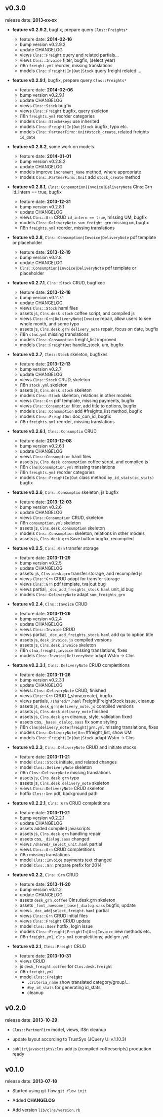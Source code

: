 ## v0.3.0

release date: **2013-xx-xx**

* **feature v0.2.9.2**, bugfix, prepare query `Clns::Freights*`
   - feature date: **2014-02-16**
   - bump version v0.2.9.2
   - update CHANGELOG
   - views `Clns::Freight` query and related partials...
   - views `Clns::Invoice` filter, bugfix, (select year)
   - i18n `freight.yml` reorder, missing translations
   - models `Clns::Freight|In|Out|Stock` query freight related ...

* **feature v0.2.9.1**, bugfix, prepare query `Clns::Freights*`
   - feature date: **2014-02-06**
   - bump version v0.2.9.1
   - update CHANGELOG
   - views `Clns::Stock` bugfix
   - views `Clns::Freight` bugfix, query skeleton
   - i18n `freights.yml` reorder categories
   - models `Clns::Stock#keys` use inherited
   - models `Clns::Freight|In|Out|Stock` bugfix, typo etc.
   - models `Clns::PartnerFirm::Unit#stock_create`, related freights `id_date`

* **feature v0.2.8.2**, some work on models
   - feature date: **2014-01-01**
   - bump version v0.2.8.2
   - update CHANGELOG
   - models improve `increment_name` method, where appropriate
   - models `Clns::PartnerFirm::Unit` add `stock_create` method

* **feature v0.2.8.1**, `Clns::Consumption|Invoice|DeliveryNote` Clns::Grn id_intern == true, bugfix
   - feature date: **2013-12-31**
   - bump version v0.2.8.1
   - update CHANGELOG
   - views `Clns::Grn` CRUD `id_intern == true`, missing UM, bugfix
   - models `Clns::DeliveryNote.sum_freight_grn` missing `um`, bugfix
   - i18n `freights.yml` reorder, missing translations

* **feature v0.2.8**, `Clns::Consumption|Invoice|DeliveryNote` pdf template or placeholder
   - feature date: **2013-12-19**
   - bump version v0.2.8
   - update CHANGELOG
   - `Clns::Consumption|Invoice|DeliveryNote` pdf template or placeholder

* **feature v0.2.7.1**, `Clns::Stock` CRUD, bugfixec
   - feature date: **2013-12-18**
   - bump version v0.2.7.1
   - update CHANGELOG
   - views `Clns::Stock` haml files
   - assets js, `Clns.desk.stock` coffee script, and compiled js
   - views `Clns::Grn|DeliveryNote|Invoice` repair, allow users to see whole month, and some typo
   - assets js, `Clns.desk.grn|delivery_note` repair, focus on date, bugfix
   - i18n `clns.yml` missing translations
   - models `Clns::Consumption` freight_list improved
   - models `Clns::FreightOut` handle_stock, um, bugfix

* **feature v0.2.7**, `Clns::Stock` skeleton, bugfixes
   - feature date: **2013-12-13**
   - bump version v0.2.7
   - update CHANGELOG
   - views `Clns::Stock` CRUD, skeleton
   - i18n `stock.yml` skeleton
   - assets js, `Clns.desk.stock` skeleton
   - models `Clns::Stock` skeleton, relations in other models
   - views `Clns::Grn` pdf template, missing payments, bugfix
   - views `Clns::Consumption` filter, add title to options, bugfix
   - models `Clns::Consumption` add #freights_list method, bugfix
   - models `Clns::FreightOut` doc_con_id, bugfix
   - i18n `freights.yml` reorder, missing translations

* **feature v0.2.6.1**, `Clns::Consumptio` CRUD
   - feature date: **2013-12-08**
   - bump version v0.2.6.1
   - update CHANGELOG
   - views `Clns::Consumption` haml files
   - assets js, `Clns.desk.consumption` coffee script, and compiled js
   - i18n `clns|Consumption.yml` missing translations
   - i18n `freights.yml` reorder categories
   - models `Clns::FreightIn|Out` class method `by_id_stats(id_stats)` bugfix

* **feature v0.2.6**, `Clns::Consumptio` skeleton, js bugfix
   - feature date: **2013-12-03**
   - bump version v0.2.6
   - update CHANGELOG
   - views `Clns::Consumption` CRUD, skeleton
   - i18n `consumption.yml` skeleton
   - assets js, `Clns.desk.consumption` skeleton
   - models `Clns::Consumption` skeleton, relations in other models
   - assets js, `Clns.desk.grn` Save button bugfix, recompiled

* **feature v0.2.5**, `Clns::Grn` transfer storage
   - feature date: **2013-11-29**
   - bump version v0.2.5
   - update CHANGELOG
   - assets: js, `Clns.desk.grn` transfer storage, and recompiled js
   - views `Clns::Grn` CRUD adapt for transfer storage
   - views `Clns::Grn` pdf template, tva|out bug
   - views partial, `_doc_add_freights_stock.haml` unit_id bug
   - models `Clns::DeliveryNote` adapt `sum_freights_grn` 

* **feature v0.2.4**, `Clns::Invoice` CRUD
   - feature date: **2013-11-29**
   - bump version v0.2.4
   - update CHANGELOG
   - views `Clns::Invoice` CRUD
   - views partial, `_doc_add_freights_stock.haml` add qu to option title
   - assets js, `desk_invoice.js` compiled versions
   - assets js, `Clns.desk.invoice` skeleton
   - i18n `clna,freight,invoice` missing translations, fixes
   - models `Clns::Invoice|DeliveryNote` adapt Wstm -> Clns

* **feature v0.2.3.1**, `Clns::DeliveryNote` CRUD completitions
   - feature date: **2013-11-26**
   - bump version v0.2.3.1
   - update CHANGELOG
   - views: `Clns::DeliveryNote` CRUD, finished
   - views `Clns::Grn` CRUD (_show,create), bugfix
   - views partials, `/shared/*.haml` Freight|FreightStock issue, cleanup
   - assets js, `desk_grn|delivery_note.js` compiled versions
   - assets js, `Clns.desk.delivery_note` finished
   - assets js, `Clns.desk.grn` cleanup, style, validation fixed
   - assets css, `_base|_dialog.sass` fix some styling
   - i18n `clns|delivery_note|freight|grn.yml` missing translations, fixes
   - models `Clns::DeliveryNote|Grn` #freight_list, show UM
   - models `Clns::Freight|In|Out|Stock` adapt Wstm -> Clns

* **feature v0.2.3**, `Clns::DeliveryNote` CRUD and initiate stocks
   - feature date: **2013-11-21**
   - model `Clns::Stock` initiate, and related changes
   - model `Clns::DeliveryNote` skeleton
   - i18n `Clns::DeliveryNote` missing translations
   - assets js, `Clns.desk.grn` typo
   - assets js, `Clns.desk.delivery_note` skeleton
   - views `Clns::DeliveryNote` CRUD skeleton
   - hotfix `Clns::Grn` pdf, background path

* **feature v0.2.2.1**, `Clns::Grn` CRUD completitions
   - feature date: **2013-11-21**
   - bump version v0.2.2.1
   - update CHANGELOG
   - assets added compiled javascripts
   - assets js, `Clns.desk.grn` handling repair
   - assets css, `_dialog.sass` changed
   - views `/shared/_select_unit.haml` partial
   - views `Clns::Grn` CRUD completitions
   - i18n missing translations
   - model `Clns::Invoice` payments text changed
   - model `Clns::Grn` prepare prefix for 2014

* **feature v0.2.2**, `Clns::Grn` CRUD
   - feature date: **2013-11-20**
   - bump version v0.2.2
   - update CHANGELOG
   - assets `desk_grn.coffee` Clns.desk.grn skeleton
   - assets `_font_awesome|_base|_dialog.sass` bugfix, update
   - views `_doc_add|select_freight.haml` partial
   - views `Clns::Grn` CRUD initial files
   - views `Clns::Freight` CRUD update
   - model `Clns::User` hotfix, login issue
   - models `Clns::Freight|FreightIn|Grn|Invoice` new methods etc.
   - i18n `freight.yml`, `clns.yml` completitions; add `grn.yml`

* **feature v0.2.1**, `Clns::Freight` CRUD
  - feature date: **2013-10-31**
  - views CRUD
  - js `desk_freight.coffee` for `Clns.desk.freight`
  - i18n `freight,yml`
  - model `Clns::Freight`
    - `.criteria_name` show translated category/group/...
    - `#by_id_stats` for generating id_stats
    - cleanup

## v0.2.0

release date: **2013-10-29**

* `Clns::PartnerFirm` model, views, i18n cleanup

* update layout according to TrustSys (JQuery UI v.1.10.3)

* `public\javasctipts\clns` add js (compiled coffeescripts) production ready

## v0.1.0

release date: **2013-07-18**

* Started using git-flow `git flow init`

* Added **CHANGELOG**

* Add version `lib/clns/version.rb`
